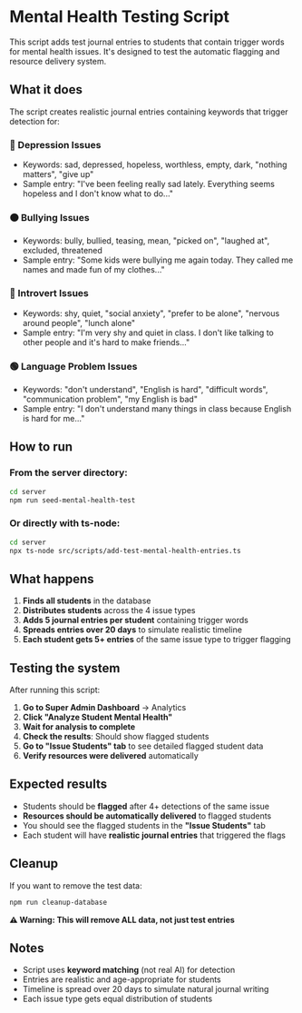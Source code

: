 # Mental Health Testing Script

This script adds test journal entries to students that contain trigger words for mental health issues. It's designed to test the automatic flagging and resource delivery system.

## What it does

The script creates realistic journal entries containing keywords that trigger detection for:

### 🔴 Depression Issues
- Keywords: sad, depressed, hopeless, worthless, empty, dark, "nothing matters", "give up"
- Sample entry: "I've been feeling really sad lately. Everything seems hopeless and I don't know what to do..."

### 🟠 Bullying Issues  
- Keywords: bully, bullied, teasing, mean, "picked on", "laughed at", excluded, threatened
- Sample entry: "Some kids were bullying me again today. They called me names and made fun of my clothes..."

### 🔵 Introvert Issues
- Keywords: shy, quiet, "social anxiety", "prefer to be alone", "nervous around people", "lunch alone"
- Sample entry: "I'm very shy and quiet in class. I don't like talking to other people and it's hard to make friends..."

### 🟢 Language Problem Issues
- Keywords: "don't understand", "English is hard", "difficult words", "communication problem", "my English is bad"
- Sample entry: "I don't understand many things in class because English is hard for me..."

## How to run

### From the server directory:
```bash
cd server
npm run seed-mental-health-test
```

### Or directly with ts-node:
```bash
cd server
npx ts-node src/scripts/add-test-mental-health-entries.ts
```

## What happens

1. **Finds all students** in the database
2. **Distributes students** across the 4 issue types  
3. **Adds 5 journal entries per student** containing trigger words
4. **Spreads entries over 20 days** to simulate realistic timeline
5. **Each student gets 5+ entries** of the same issue type to trigger flagging

## Testing the system

After running this script:

1. **Go to Super Admin Dashboard** → Analytics
2. **Click "Analyze Student Mental Health"**
3. **Wait for analysis to complete**
4. **Check the results**: Should show flagged students
5. **Go to "Issue Students" tab** to see detailed flagged student data
6. **Verify resources were delivered** automatically

## Expected results

- Students should be **flagged** after 4+ detections of the same issue
- **Resources should be automatically delivered** to flagged students
- You should see the flagged students in the **"Issue Students"** tab
- Each student will have **realistic journal entries** that triggered the flags

## Cleanup

If you want to remove the test data:
```bash
npm run cleanup-database
```

**⚠️ Warning: This will remove ALL data, not just test entries**

## Notes

- Script uses **keyword matching** (not real AI) for detection
- Entries are realistic and age-appropriate for students
- Timeline is spread over 20 days to simulate natural journal writing
- Each issue type gets equal distribution of students 